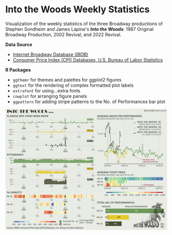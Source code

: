 # Into the Woods Weekly Statistics

Visualization of the weekly statistics of the three Broadway productions of Stephen Sondheim and James Lapine's ***Into the Woods***: 1987 Original Broadway Production, 2002 Revival, and 2022 Revival.

**Data Source**
* [Internet Broadway Database (IBDB)](https://www.ibdb.com)
* [Consumer Price Index (CPI) Databases, U.S. Bureau of Labor Statistics](https://www.bls.gov/cpi/data.htm)

**R Packages**
* `ggthemr` for themes and palettes for ggplot2 figures
* `ggtext` for the rendering of complex formatted plot labels
* `extrafont` for using...extra fonts
* `cowplot` for arranging figure panels
* `ggpattern` for adding stripe patterns to the No. of Performances bar plot

![](https://github.com/akela3019/Into_the_Woods_Bway/blob/b7cf9735cf09916f79b2fa4caa12cbba64e4cccb/itw_data.png)
